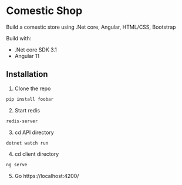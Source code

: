# Comestic Shop

Build a comestic store using .Net core, Angular, HTML/CSS, Bootstrap

Build with:
  - .Net core SDK 3.1
  -  Angular 11


## Installation

1. Clone the repo

```bash
pip install foobar
```

2. Start redis

```bash
redis-server
```

3. cd API directory

```bash
dotnet watch run
```

4. cd client directory

```bash
ng serve
```

5. Go https://localhost:4200/ 
